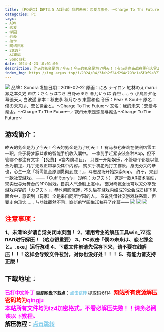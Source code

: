 ```yaml
---
title: 【PC硬盘】【GPT3.5 AI翻译】我的未来：恋爱与氪金。～Charge To The Future～／我的未来是恋爱与氪金～Charge To The Future～／僕の未来は、恋と課金と。～Charge To The Future～（特別限定版 + 同梱特典）
categories: PC
tags:
- ADV
- 恋爱
- 学园
- 纯爱
- 抽卡
- 网络世界
- 2019年
- AI翻译
- Sonora社
date: 2024-4-23 10:01:00
description: 昨天的氪金是为了今天！今天的氪金是为了明天！！有马恭也奋战在便利店零工一职，终于将梦寐以求的智能手机收入囊中。一拿到手赶紧安装各种App，但不管哪个都注有文字「【免费】※含内购项目」。只要一开始娱乐，不管哪个都是以氪金为前提，几乎无法正常享受其中内容。购买手机花光打工存款，身无分文的恭也，心生一念「将零氪金原则贯彻到底！」，斗志昂扬开始探索App。终于，来到一款社交游戏。
index_img: https://img.acgus.top/i/2024/04/3dab2f24d294c793c1a5f9f9a377b73d.webp
---
```

![](https://img.acgus.top/i/2024/04/3dab2f24d294c793c1a5f9f9a377b73d.webp)
品牌：Sonora
发售日期：2019-02-22
原画：にろ ナイロン 紅林のえ marui 瀬之本久史
声优：さくらはづき 白野みゆき 春乃いろは 森谷こころ 小鳥居夕花 幕張天人 白波遥
剧本：秋史恭 秋月ひろ 東雲和也
音乐：Peak A Soul＋
原名：僕の未来は、恋と課金と。～Charge To The Future～
又名：我的未来：恋爱与氪金。～Charge To The Future～／我的未来是恋爱与氪金～Charge To The Future～
 
## 游戏简介：
昨天的氪金是为了今天！今天的氪金是为了明天！！
有马恭也奋战在便利店零工一职，终于将梦寐以求的智能手机收入囊中。
一拿到手赶紧安装各种App，但不管哪个都注有文字「【免费】※含内购项目」。
只要一开始娱乐，不管哪个都是以氪金为前提，几乎无法正常享受其中内容。
购买手机花光打工存款，身无分文的恭也，心生一念「将零氪金原则贯彻到底！」，斗志昂扬开始探索App。
终于，来到一款社交游戏。
——「Cuff Story’s」（通称：カフスト）
这是一款AR技术驱动，现实世界为舞台的RPG游戏。目前人气急剧上涨中。
面对零氪金也可以充分享受游戏内容的「カフスト」，恭也彻底沉迷，不久后在游戏内结成的公会成员线下见面会中，意识到（玩家）全是来自同所学园的人。
虽说凭借社交游戏联系着，但要走向现实……
与以往截然不同，崭新的学园生活拉开了序幕——
![](https://img.acgus.top/i/2024/04/3df68889923e66683eef58291dd51723.webp)
![](https://img.acgus.top/i/2024/04/d3a5733c9ab579654c962ea03a5965ee.webp)
![](https://img.acgus.top/i/2024/04/1a4ddeb16fad03066c22db17c623d655.webp)





## <font color=#FF0000 >注意事项：</font>
<font size=3><b>1、未满18岁请自觉关闭本页面！
2、请用专业的解压工具win_7Z或RAR进行解压！（这点很重要）
3、PC双击『僕の未来は、恋と課金と。.exe』运行游戏
4、下载文件前请先保存下来，请不要在线解压！！！这样会导致文件被封，对你也没好处！！！
5、有能力请支持正版！</b></font>

## 下载地址：
<font color=#FF00FF size=3>**已打中文补丁**</font>
<b>百度网盘下载点：</b><a href="https://pan.baidu.com/s/1B9PDirwS3OlVR9xqIIAxOQ?pwd=6f14" style="color: #87CEEB;"><b>点击跳转</b></a> 提取码:6f14
<a style="padding: 0" href="https://post.qingju.org/AD/"><img style="max-width:100%" src="https://img.acgus.top/i/2024/07/478f689b8021d8d499ab43d21acf137a.gif" alt=""></a>
<b><font color=#FF0000 size=4>网站所有资源解压密码均为</b></font><b><font color=#FF00FF size=4>qingju</font><font color=#FF0000 ></font></b><br><b><font color=#FF00FF size=4>本站所有文件均为lz4加密格式，不看必解压失败！！请务必阅读以下教程。</b></font><br><b><font color=#000 size=4>解压教程：</b><a href="https://post.qingju.org/tutorial/000/" style="color: #87CEEB;"><b>点击跳转</b></a>